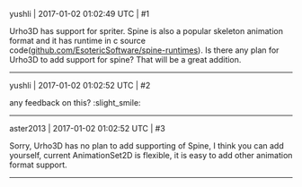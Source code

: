 yushli | 2017-01-02 01:02:49 UTC | #1

Urho3D has support for spriter. Spine is also a popular skeleton animation format and it has runtime in c source code([github.com/EsotericSoftware/spine-runtimes](https://github.com/EsotericSoftware/spine-runtimes)). Is there any plan for Urho3D to add support for spine? That will be a great addition.

-------------------------

yushli | 2017-01-02 01:02:52 UTC | #2

any feedback on this? :slight_smile:

-------------------------

aster2013 | 2017-01-02 01:02:52 UTC | #3

Sorry, Urho3D has no plan to add supporting of Spine, I think you can add yourself, current AnimationSet2D is flexible, it is easy to add other animation format support.

-------------------------


